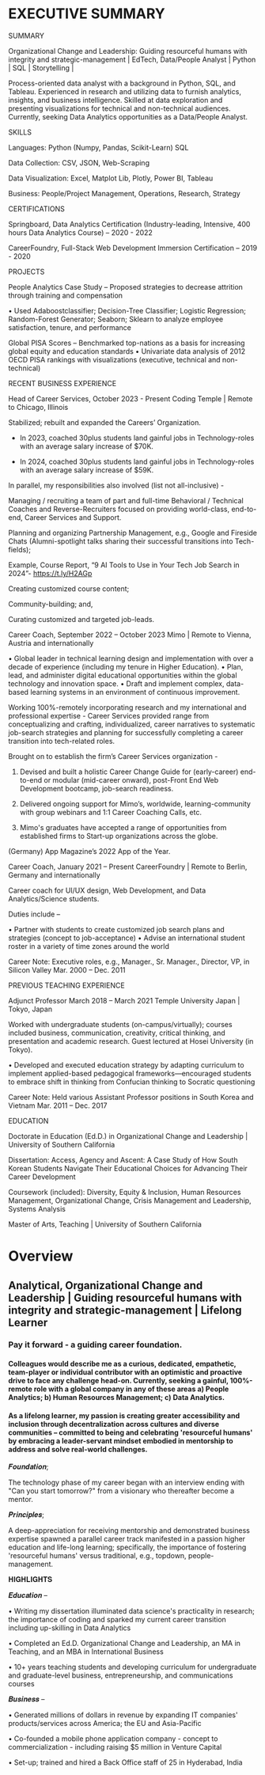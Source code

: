 # EXECUTIVE SUMMARY 

SUMMARY

Organizational Change and Leadership: Guiding resourceful humans with integrity and strategic-management | EdTech, Data/People Analyst | Python | SQL | Storytelling |

Process-oriented data analyst with a background in Python, SQL, and Tableau. Experienced in research and utilizing data to furnish analytics, insights, and business intelligence. Skilled at data exploration and presenting visualizations for technical and non-technical audiences. Currently, seeking Data Analytics opportunities as a Data/People Analyst.

SKILLS

Languages: Python (Numpy, Pandas, Scikit-Learn) SQL

Data Collection: CSV, JSON, Web-Scraping 

Data Visualization: Excel, Matplot Lib, Plotly, Power BI, Tableau 

Business: People/Project Management, Operations, Research, Strategy 

CERTIFICATIONS

Springboard, Data Analytics Certification (Industry-leading, Intensive, 400 hours Data Analytics Course) – 2020 - 2022 

CareerFoundry, Full-Stack Web Development Immersion Certification – 2019 - 2020 

PROJECTS 

People Analytics Case Study – Proposed strategies to decrease attrition through training and compensation 

•	Used Adaboostclassifier; Decision-Tree Classifier; Logistic Regression; Random-Forest Generator; Seaborn; Sklearn to analyze employee satisfaction, tenure, and performance 

Global PISA Scores – Benchmarked top-nations as a basis for increasing global equity and education standards 
•	Univariate data analysis of 2012 OECD PISA rankings with visualizations (executive, technical and non-technical)

RECENT BUSINESS EXPERIENCE

Head of Career Services, October 2023 - Present
Coding Temple | Remote to Chicago, Illinois 

Stabilized; rebuilt and expanded the Careers’ Organization. 

* In 2023, coached 30plus students land gainful jobs in Technology-roles with an average salary increase of $70K. 

* In 2024, coached 30plus students land gainful jobs in Technology-roles with an average salary increase of $59K. 

In parallel, my responsibilities also involved (list not all-inclusive) -

Managing / recruiting a team of part and full-time Behavioral / Technical Coaches and Reverse-Recruiters focused on providing world-class, end-to-end, Career Services and Support. 

Planning and organizing Partnership Management, e.g., Google and Fireside Chats (Alumni-spotlight talks sharing their successful transitions into Tech-fields); 

Example, Course Report, “9 AI Tools to Use in Your Tech Job Search in 2024”- https://t.ly/H2AGp 

Creating customized course content; 

Community-building; and, 

Curating customized and targeted job-leads.

Career Coach, September 2022 – October 2023
Mimo | Remote to Vienna, Austria and internationally

• Global leader in technical learning design and implementation with over a decade of experience (including my tenure in Higher Education).
• Plan, lead, and administer digital educational opportunities within the global technology and innovation space.
• Draft and implement complex, data-based learning systems in an environment of continuous improvement.

Working 100%-remotely incorporating research and my international and professional expertise - Career Services provided range from conceptualizing and crafting, individualized, career narratives to systematic job-search strategies and planning for successfully completing a career transition into tech-related roles.

Brought on to establish the firm’s Career Services organization -

1. Devised and built a holistic Career Change Guide for (early-career) end-to-end or modular (mid-career onward), post-Front End Web Development bootcamp, job-search readiness.

2. Delivered ongoing support for Mimo’s, worldwide, learning-community with group webinars and 1:1 Career Coaching Calls, etc.

3. Mimo's graduates have accepted a range of opportunities from established firms to Start-up organizations across the globe.

(Germany) App Magazine’s 2022 App of the Year.

Career Coach, January 2021 – Present
CareerFoundry | Remote to Berlin, Germany and internationally

Career coach for UI/UX design, Web Development, and Data Analytics/Science students. 

Duties include – 

•	Partner with students to create customized job search plans and strategies (concept to job-acceptance) 
•	Advise an international student roster in a variety of time zones around the world

Career Note: Executive roles, e.g., Manager., Sr. Manager., Director, VP, in Silicon Valley Mar. 2000 – Dec. 2011

PREVIOUS TEACHING EXPERIENCE

Adjunct Professor	March 2018 – March 2021
Temple University Japan | Tokyo, Japan

Worked with undergraduate students (on-campus/virtually); courses included business, communication, creativity, critical thinking, and presentation and academic research. Guest lectured at Hosei University (in Tokyo).

•	Developed and executed education strategy by adapting curriculum to implement applied-based pedagogical frameworks—encouraged students to embrace shift in thinking from Confucian thinking to Socratic questioning

Career Note: Held various Assistant Professor positions in South Korea and Vietnam	Mar. 2011 – Dec. 2017

EDUCATION

Doctorate in Education (Ed.D.) in Organizational Change and Leadership | University of Southern California

Dissertation: Access, Agency and Ascent: A Case Study of How South Korean Students Navigate Their Educational Choices for Advancing Their Career Development 

Coursework (included): Diversity, Equity & Inclusion, Human Resources Management, Organizational Change, Crisis Management and Leadership, Systems Analysis

Master of Arts, Teaching | University of Southern California

# Overview 

## Analytical, Organizational Change and Leadership | Guiding resourceful humans with integrity and strategic-management | Lifelong Learner

### Pay it forward - a guiding career foundation.

#### Colleagues would describe me as a curious, dedicated, empathetic, team-player or individual contributor with an optimistic and proactive drive to face any challenge head-on. Currently, seeking a gainful, 100%-remote role with a global company in any of these areas a) People Analytics; b) Human Resources Management; c) Data Analytics.

#### As a lifelong learner, my passion is creating greater accessibility and inclusion through decentralization across cultures and diverse communities – committed to being and celebrating 'resourceful humans' by embracing a leader-servant mindset embodied in mentorship to address and solve real-world challenges.

𝑭𝒐𝒖𝒏𝒅𝒂𝒕𝒊𝒐𝒏; 

The technology phase of my career began with an interview ending with "Can you start tomorrow?" from a visionary who thereafter become a mentor. 

𝑷𝒓𝒊𝒏𝒄𝒊𝒑𝒍𝒆𝒔; 

A deep-appreciation for receiving mentorship and demonstrated business expertise spawned a parallel career track manifested in a passion higher education and life-long learning; specifically, the importance of fostering 'resourceful humans' versus traditional, e.g., topdown, people-management.

𝐇𝐈𝐆𝐇𝐋𝐈𝐆𝐇𝐓𝐒

𝑬𝒅𝒖𝒄𝒂𝒕𝒊𝒐𝒏 –

 • Writing my dissertation illuminated data science's practicality in research; the importance of coding and sparked my current career transition including up-skilling in Data Analytics

 • Completed an Ed.D. Organizational Change and Leadership, an MA in Teaching, and an MBA in International Business

 • 10+ years teaching students and developing curriculum for undergraduate and graduate-level business, entrepreneurship, and communications courses

𝑩𝒖𝒔𝒊𝒏𝒆𝒔𝒔 –

 • Generated millions of dollars in revenue by expanding IT companies' products/services across America; the EU and Asia-Pacific

 • Co-founded a mobile phone application company - concept to commercialization - including raising $5 million in Venture Capital

 • Set-up; trained and hired a Back Office staff of 25 in Hyderabad, India



<!-- Here are some ideas to get you started:

- 🔭 I’m currently working on ...
- 🌱 I’m currently learning ...
- 👯 I’m looking to collaborate on ...
- 🤔 I’m looking for help with ...
- 💬 Ask me about ...
- 📫 How to reach me: ...
- 😄 Pronouns: ...
- ⚡ Fun fact: ...

### Hi there 👋

This is a work-in-progress draft which is currently being crafted -->

<!--
**rajeski/rajeski** is a ✨ _special_ ✨ repository because its `README.md` (this file) appears on your GitHub profile.
-->

